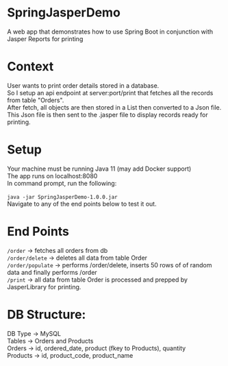 # SpringJasperDemo
A web app that demonstrates how to use Spring Boot in conjunction with Jasper Reports for printing

# Context
  User wants to print order details stored in a database.<br/>
  So I setup an api endpoint at server:port/print that fetches all the records from table "Orders".<br/>
  After fetch, all objects are then stored in a List<Map> then converted to a Json file.<br/>
  This Json file is then sent to the .jasper file to display records ready for printing.<br/>

# Setup
  Your machine must be running Java 11 (may add Docker support)<br/>
  The app runs on localhost:8080<br/>
  In command prompt, run the following:<br/>  
  `java -jar SpringJasperDemo-1.0.0.jar`<br/>
  Navigate to any of the end points below to test it out.<br/>

# End Points
  `/order` -> fetches all orders from db<br/>
  `/order/delete` -> deletes all data from table Order<br/>
  `/order/populate` -> performs /order/delete, inserts 50 rows of of random data and finally performs /order<br/>
  `/print` -> all data from table Order is processed and prepped by JasperLibrary for printing.<br/>

# DB Structure:
  DB Type -> MySQL<br/>
  Tables -> Orders and Products<br/>
  Orders -> id, ordered_date, product (fkey to Products), quantity<br/>
  Products -> id, product_code, product_name<br/>
  
  
